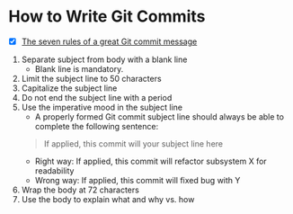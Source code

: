 # How to Write Git Commits
- [x] [The seven rules of a great Git commit message](https://chris.beams.io/posts/git-commit/)

1. Separate subject from body with a blank line
   	- Blank line is mandatory.
2. Limit the subject line to 50 characters
3. Capitalize the subject line
4.  Do not end the subject line with a period
5.  Use the imperative mood in the subject line
	- A properly formed Git commit subject line should always be able to complete the following sentence:
	>If applied, this commit will your subject line here
	- Right way: If applied, this commit will refactor subsystem X for readability
	- Wrong way: If applied, this commit will fixed bug with Y
6. Wrap the body at 72 characters
7. Use the body to explain what and why vs. how